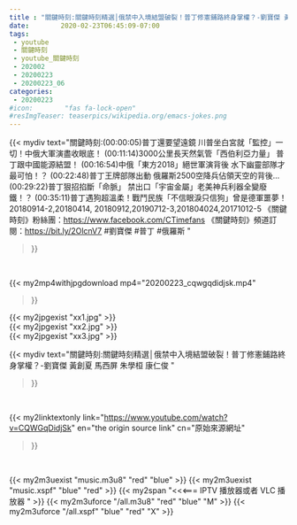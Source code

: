```yaml
---
title : "關鍵時刻:關鍵時刻精選│俄禁中入境結盟破裂！普丁修憲鋪路終身掌權？-劉寶傑 黃創夏 馬西屏  朱學桓  康仁俊 "
date:        2020-02-23T06:45:09-07:00
tags:
 - youtube
 - 關鍵時刻
 - youtube_關鍵時刻
 - 202002
 - 20200223
 - 20200223_06
categories:
 - 20200223
#icon:        "fas fa-lock-open"
#resImgTeaser: teaserpics/wikipedia.org/emacs-jokes.png
---
```


{{< mydiv text="關鍵時刻:(00:00:05)普丁還要望遠鏡 川普坐白宮就「監控」一切！中俄大軍演盡收眼底！ (00:11:14)3000公里長天然氣管「西伯利亞力量」 普丁跟中國能源結盟！ (00:16:54)中俄「東方2018」絕世軍演背後 水下幽靈部隊才最可怕！？ (00:22:48)普丁王牌部隊出動 俄羅斯2500空降兵佔領天空的背後… (00:29:22)普丁狠招掐斷「命脈」 禁出口「宇宙金屬」老美神兵利器全變廢鐵！？ (00:35:11)普丁遇狗超溫柔！戰鬥民族「不信眼淚只信狗」曾是德軍噩夢！  20180914-2,20180414, 20180912,20190712-3,201804024,20171012-5  《關鍵時刻》粉絲團：https://www.facebook.com/CTimefans 《關鍵時刻》頻道訂閱：https://bit.ly/2OlcnV7  #劉寶傑 #普丁 #俄羅斯 "
>}}
<br>


{{< my2mp4withjpgdownload mp4="20200223_cqwgqdidjsk.mp4"
>}}

{{< my2jpgexist "xx1.jpg" >}}<br>
{{< my2jpgexist "xx2.jpg" >}}<br>
{{< my2jpgexist "xx3.jpg" >}}<br>



{{< mydiv text="關鍵時刻:關鍵時刻精選│俄禁中入境結盟破裂！普丁修憲鋪路終身掌權？-劉寶傑 黃創夏 馬西屏  朱學桓  康仁俊 "
>}}
<br>

{{< my2linktextonly link="https://www.youtube.com/watch?v=CQWGqDidjSk"
en="the origin source link" cn="原始來源網址"
>}}


<br>

{{< my2m3uexist "music.m3u8" "red"  "blue" >}} {{< my2m3uexist "music.xspf" "blue" "red"  >}} {{< my2span "<<<=== IPTV 播放器或者 VLC 播放器 " >}} {{< my2m3uforce "/all.m3u8" "red"  "blue" "M" >}} {{< my2m3uforce "/all.xspf" "blue" "red"  "X" >}} 
